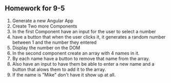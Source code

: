 ## Homework for 9-5
1. Generate a new Angular App
2. Create Two more Components
3. In the first Component have an input for the user to select a number
4. have a button that when the user clicks it, it generates a random number between 1 and the number they entered
5. Display the number on the DOM
6. In the second component create an array with 4 names in it. 
7. By each name have a button to remove that name from the array.
8. Also have an input to have them be able to enter a new name and a button that alows them to add it to the array. 
9. If the name is "Mike" don't have it show up at all.